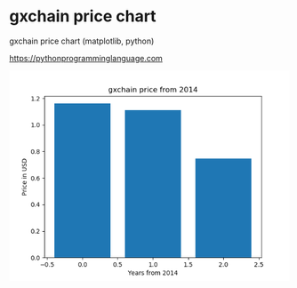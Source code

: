 # gxchain price chart 

gxchain price chart (matplotlib, python)

https://pythonprogramminglanguage.com

<img src='chart.png'>
